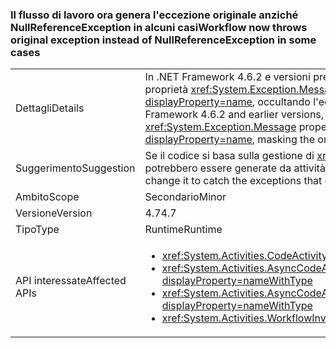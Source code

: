 ### <a name="workflow-now-throws-original-exception-instead-of-nullreferenceexception-in-some-cases"></a><span data-ttu-id="0eb69-101">Il flusso di lavoro ora genera l'eccezione originale anziché NullReferenceException in alcuni casi</span><span class="sxs-lookup"><span data-stu-id="0eb69-101">Workflow now throws original exception instead of NullReferenceException in some cases</span></span>

|   |   |
|---|---|
|<span data-ttu-id="0eb69-102">Dettagli</span><span class="sxs-lookup"><span data-stu-id="0eb69-102">Details</span></span>|<span data-ttu-id="0eb69-103">In .NET Framework 4.6.2 e versioni precedenti, quando il metodo Execute di un'attività flusso di lavoro genera un'eccezione con un valore <code>null</code> per la proprietà <xref:System.Exception.Message>, il runtime del flusso di lavoro System.Activities genera un <xref:System.NullReferenceException?displayProperty=name>, occultando l'eccezione originale. In .NET Framework 4.7 viene generata l'eccezione occultata in precedenza.</span><span class="sxs-lookup"><span data-stu-id="0eb69-103">In the .NET Framework 4.6.2 and earlier versions, when the Execute method of a workflow activity throws an exception with a <code>null</code> value for the <xref:System.Exception.Message> property, the System.Activities Workflow runtime throws a <xref:System.NullReferenceException?displayProperty=name>, masking the original exception.In the .NET Framework 4.7, the previously masked exception is thrown.</span></span>|
|<span data-ttu-id="0eb69-104">Suggerimento</span><span class="sxs-lookup"><span data-stu-id="0eb69-104">Suggestion</span></span>|<span data-ttu-id="0eb69-105">Se il codice si basa sulla gestione di <xref:System.NullReferenceException?displayProperty=name>, modificarlo per intercettare le eccezioni che potrebbero essere generate da attività personalizzate.</span><span class="sxs-lookup"><span data-stu-id="0eb69-105">If your code relies on handling the <xref:System.NullReferenceException?displayProperty=name>, change it to catch the exceptions that could be thrown from your custom activities.</span></span>|
|<span data-ttu-id="0eb69-106">Ambito</span><span class="sxs-lookup"><span data-stu-id="0eb69-106">Scope</span></span>|<span data-ttu-id="0eb69-107">Secondario</span><span class="sxs-lookup"><span data-stu-id="0eb69-107">Minor</span></span>|
|<span data-ttu-id="0eb69-108">Versione</span><span class="sxs-lookup"><span data-stu-id="0eb69-108">Version</span></span>|<span data-ttu-id="0eb69-109">4.7</span><span class="sxs-lookup"><span data-stu-id="0eb69-109">4.7</span></span>|
|<span data-ttu-id="0eb69-110">Tipo</span><span class="sxs-lookup"><span data-stu-id="0eb69-110">Type</span></span>|<span data-ttu-id="0eb69-111">Runtime</span><span class="sxs-lookup"><span data-stu-id="0eb69-111">Runtime</span></span>|
|<span data-ttu-id="0eb69-112">API interessate</span><span class="sxs-lookup"><span data-stu-id="0eb69-112">Affected APIs</span></span>|<ul><li><xref:System.Activities.CodeActivity.Execute(System.Activities.CodeActivityContext)?displayProperty=nameWithType></li><li><xref:System.Activities.AsyncCodeActivity.BeginExecute(System.Activities.AsyncCodeActivityContext,System.AsyncCallback,System.Object)?displayProperty=nameWithType></li><li><xref:System.Activities.AsyncCodeActivity%601.BeginExecute(System.Activities.AsyncCodeActivityContext,System.AsyncCallback,System.Object)?displayProperty=nameWithType></li><li><xref:System.Activities.WorkflowInvoker.Invoke?displayProperty=nameWithType></li></ul>|

